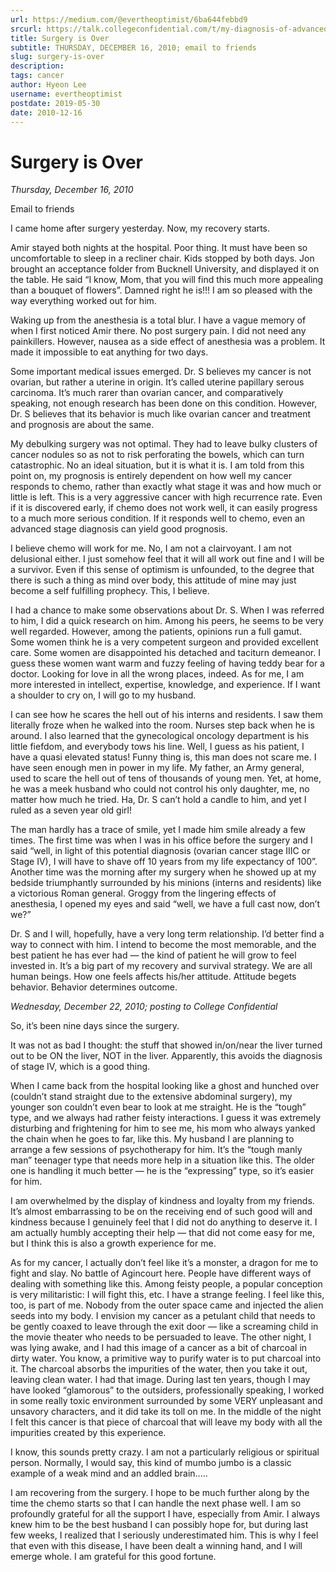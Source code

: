 ```yaml
---
url: https://medium.com/@evertheoptimist/6ba644febbd9
srcurl: https://talk.collegeconfidential.com/t/my-diagnosis-of-advanced-cancer-how-to-help-my-kids/1013554/160
title: Surgery is Over
subtitle: THURSDAY, DECEMBER 16, 2010; email to friends
slug: surgery-is-over
description: 
tags: cancer
author: Hyeon Lee
username: evertheoptimist
postdate: 2019-05-30
date: 2010-12-16
---
```


# Surgery is Over

*Thursday, December 16, 2010*

Email to friends

I came home after surgery yesterday. Now, my recovery starts.

Amir stayed both nights at the hospital. Poor thing. It must have been so uncomfortable to sleep in a recliner chair. Kids stopped by both days. Jon brought an acceptance folder from Bucknell University, and displayed it on the table. He said “I know, Mom, that you will find this much more appealing than a bouquet of flowers”. Damned right he is!!! I am so pleased with the way everything worked out for him.

Waking up from the anesthesia is a total blur. I have a vague memory of when I first noticed Amir there. No post surgery pain. I did not need any painkillers. However, nausea as a side effect of anesthesia was a problem. It made it impossible to eat anything for two days.

Some important medical issues emerged. Dr. S believes my cancer is not ovarian, but rather a uterine in origin. It’s called uterine papillary serous carcinoma. It’s much rarer than ovarian cancer, and comparatively speaking, not enough research has been done on this condition. However, Dr. S believes that its behavior is much like ovarian cancer and treatment and prognosis are about the same.

My debulking surgery was not optimal. They had to leave bulky clusters of cancer nodules so as not to risk perforating the bowels, which can turn catastrophic. No an ideal situation, but it is what it is. I am told from this point on, my prognosis is entirely dependent on how well my cancer responds to chemo, rather than exactly what stage it was and how much or little is left. This is a very aggressive cancer with high recurrence rate. Even if it is discovered early, if chemo does not work well, it can easily progress to a much more serious condition. If it responds well to chemo, even an advanced stage diagnosis can yield good prognosis.

I believe chemo will work for me. No, I am not a clairvoyant. I am not delusional either. I just somehow feel that it will all work out fine and I will be a survivor. Even if this sense of optimism is unfounded, to the degree that there is such a thing as mind over body, this attitude of mine may just become a self fulfilling prophecy. This, I believe.

I had a chance to make some observations about Dr. S. When I was referred to him, I did a quick research on him. Among his peers, he seems to be very well regarded. However, among the patients, opinions run a full gamut. Some women think he is a very competent surgeon and provided excellent care. Some women are disappointed his detached and taciturn demeanor. I guess these women want warm and fuzzy feeling of having teddy bear for a doctor. Looking for love in all the wrong places, indeed. As for me, I am more interested in intellect, expertise, knowledge, and experience. If I want a shoulder to cry on, I will go to my husband.

I can see how he scares the hell out of his interns and residents. I saw them literally froze when he walked into the room. Nurses step back when he is around. I also learned that the gynecological oncology department is his little fiefdom, and everybody tows his line. Well, I guess as his patient, I have a quasi elevated status! Funny thing is, this man does not scare me. I have seen enough men in power in my life. My father, an Army general, used to scare the hell out of tens of thousands of young men. Yet, at home, he was a meek husband who could not control his only daughter, me, no matter how much he tried. Ha, Dr. S can’t hold a candle to him, and yet I ruled as a seven year old girl!

The man hardly has a trace of smile, yet I made him smile already a few times. The first time was when I was in his office before the surgery and I said “well, in light of this potential diagnosis (ovarian cancer stage IIIC or Stage IV), I will have to shave off 10 years from my life expectancy of 100”. Another time was the morning after my surgery when he showed up at my bedside triumphantly surrounded by his minions (interns and residents) like a victorious Roman general. Groggy from the lingering effects of anesthesia, I opened my eyes and said “well, we have a full cast now, don’t we?”

Dr. S and I will, hopefully, have a very long term relationship. I’d better find a way to connect with him. I intend to become the most memorable, and the best patient he has ever had — the kind of patient he will grow to feel invested in. It’s a big part of my recovery and survival strategy. We are all human beings. How one feels affects his/her attitude. Attitude begets behavior. Behavior determines outcome.

*Wednesday, December 22, 2010; posting to College Confidential*

So, it’s been nine days since the surgery.

It was not as bad I thought: the stuff that showed in/on/near the liver turned out to be ON the liver, NOT in the liver. Apparently, this avoids the diagnosis of stage IV, which is a good thing.

When I came back from the hospital looking like a ghost and hunched over (couldn’t stand straight due to the extensive abdominal surgery), my younger son couldn’t even bear to look at me straight. He is the “tough” type, and we always had rather feisty interactions. I guess it was extremely disturbing and frightening for him to see me, his mom who always yanked the chain when he goes to far, like this. My husband I are planning to arrange a few sessions of psychotherapy for him. It’s the “tough manly man” teenager type that needs more help in a situation like this. The older one is handling it much better — he is the “expressing” type, so it’s easier for him.

I am overwhelmed by the display of kindness and loyalty from my friends. It’s almost embarrassing to be on the receiving end of such good will and kindness because I genuinely feel that I did not do anything to deserve it. I am actually humbly accepting their help — that did not come easy for me, but I think this is also a growth experience for me.

As for my cancer, I actually don’t feel like it’s a monster, a dragon for me to fight and slay. No battle of Agincourt here. People have different ways of dealing with something like this. Among feisty people, a popular conception is very militaristic: I will fight this, etc. I have a strange feeling. I feel like this, too, is part of me. Nobody from the outer space came and injected the alien seeds into my body. I envision my cancer as a petulant child that needs to be gently coaxed to leave through the exit door — like a screaming child in the movie theater who needs to be persuaded to leave. The other night, I was lying awake, and I had this image of a cancer as a bit of charcoal in dirty water. You know, a primitive way to purify water is to put charcoal into it. The charcoal absorbs the impurities of the water, then you take it out, leaving clean water. I had that image. During last ten years, though I may have looked “glamorous” to the outsiders, professionally speaking, I worked in some really toxic environment surrounded by some VERY unpleasant and unsavory characters, and it did take its toll on me. In the middle of the night I felt this cancer is that piece of charcoal that will leave my body with all the impurities created by this experience.

I know, this sounds pretty crazy. I am not a particularly religious or spiritual person. Normally, I would say, this kind of mumbo jumbo is a classic example of a weak mind and an addled brain.....

I am recovering from the surgery. I hope to be much further along by the time the chemo starts so that I can handle the next phase well. I am so profoundly grateful for all the support I have, especially from Amir. I always knew him to be the best husband I can possibly hope for, but during last few weeks, I realized that I seriously underestimated him. This is why I feel that even with this disease, I have been dealt a winning hand, and I will emerge whole. I am grateful for this good fortune.
